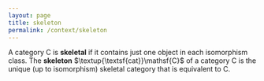 ```yaml
---
layout: page
title: skeleton
permalink: /context/skeleton
---
```

A category $\mathsf{C}$ is **skeletal** if it contains just one object in each isomorphism class. The **skeleton** $\textup{\textsf{cat}}\mathsf{C}$ of a category $\mathsf{C}$ is the unique (up to isomorphism) skeletal category that is equivalent to $\mathsf{C}$.
